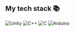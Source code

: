 <br />
<h2> My tech stack 📚 </h2>

![Unity](https://img.shields.io/badge/-Unity-F05032?style=for-the-badge&logo=Unity&logoColor=ffffff)
![C++](https://img.shields.io/badge/-C++-00599C?style=for-the-badge&logo=C++)
![C](https://img.shields.io/badge/C-A8B9CC?style=for-the-badge&logo=C)
![Arduino](https://img.shields.io/badge/Arduino-00979D?style=for-the-badge&logo=arduino)


<br/>
